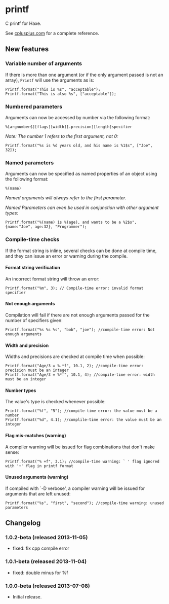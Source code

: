 printf
=======

C printf for Haxe.

See [cplusplus.com](http://www.cplusplus.com/reference/clibrary/cstdio/printf/) for a complete reference.

## New features

### Variable number of arguments

If there is more than one argument (or if the only argument passed is not an array), `Printf` will use the arguments as is:
````As3
Printf.format("This is %s", "acceptable");
Printf.format("This is also %s", ["acceptable"]);
````
### Numbered parameters
Arguments can now be accessed by number via the following format:

`%[argnumber$][flags][width][.precision][length]specifier`

_Note: The number 1 refers to the first argument, not 0:_

````As3
Printf.format("%s is %d years old, and his name is %1$s", ["Joe", 32]);
````

### Named parameters
Arguments can now be specified as named properties of an object using the following format:

`%(name)`

_Named arguments will always refer to the first parameter._

_Named Parameters can even be used in conjunction with other argument types:_
 
````As3
Printf.format("%(name) is %(age), and wants to be a %2$s", {name:"Joe", age:32}, "Programmer");
````

### Compile-time checks

If the format string is inline, several checks can be done at compile time, and they can issue an error or warning during the compile.

#### Format string verification

An incorrect format string will throw an error:
````As3
Printf.format("%m", 3); // Compile-time error: invalid format specifier
````

#### Not enough arguments

Compilation will fail if there are not enough arguments passed for the number of specifiers given:
````As3
Printf.format("%s %s %s", "bob", "joe"); //compile-time error: Not enough arguments
````

#### Width and precision

Widths and precisions are checked at compile time when possible:
````As3
Printf.format("Age/3 = %.*f", 10.1, 2); //compile-time error: precision must be an integer
Printf.format("Age/3 = %*f", 10.1, 4); //compile-time error: width must be an integer
````

#### Number types

The value's type is checked whenever possible:
````As3
Printf.format("%f", "5"); //compile-time error: the value must be a number
Printf.format("%d", 4.1); //complile-time error: the value must be an integer
````

#### Flag mis-matches (warning)
A compiler warning will be issued for flag combinations that don't make sense:
````As3
Printf.format("% +f", 3.1); //compile-time warning: ` ' flag ignored with '+' flag in printf format
````

#### Unused arguments (warning)
If compiled with `-D verbose', a compiler warning will be issued for arguments that are left unused:
````As3
Printf.format("%s", "first", "second"); //compile-time warning: unused parameters
````

## Changelog

### 1.0.2-beta (released 2013-11-05)

 * fixed: fix cpp compile error

### 1.0.1-beta (released 2013-11-04)

 * fixed: double minus for %f

### 1.0.0-beta (released 2013-07-08)

 * Initial release.